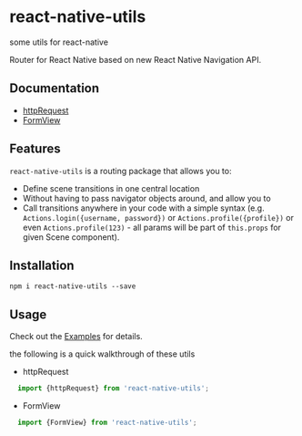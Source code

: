 # react-native-utils 

some utils for react-native

Router for React Native based on new React Native Navigation API.

## Documentation

- [httpRequest](docs/httpRequest.md)
- [FormView](docs/FormView.md)


## Features

`react-native-utils` is a routing package that allows you to:

- Define scene transitions in one central location
- Without having to pass navigator objects around, and allow you to
- Call transitions anywhere in your code with a simple syntax (e.g. `Actions.login({username, password})` or `Actions.profile({profile})` or even `Actions.profile(123)` - all params will be part of `this.props` for given Scene component).

## Installation
```
npm i react-native-utils --save
```

## Usage
Check out the [Examples](Examples) for details.

the following is a quick walkthrough of these utils

- httpRequest
```js
  import {httpRequest} from 'react-native-utils';
```

  
- FormView
```js  
  import {FormView} from 'react-native-utils';
```

